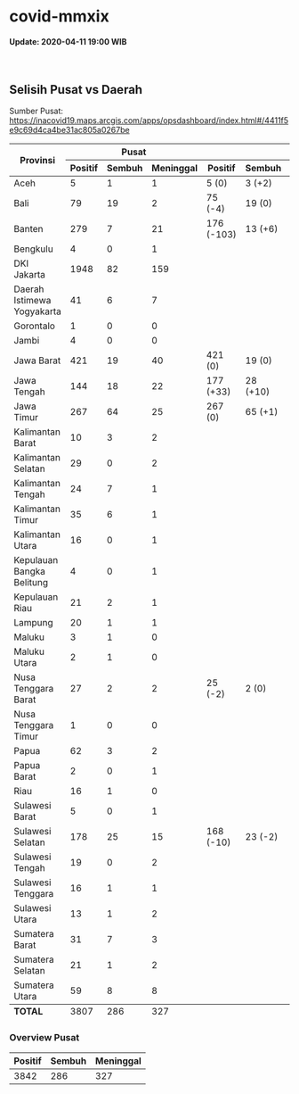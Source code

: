 # covid-mmxix
#### Update: 2020-04-11 19:00 WIB


<br>

## Selisih Pusat vs Daerah
Sumber Pusat: https://inacovid19.maps.arcgis.com/apps/opsdashboard/index.html#/4411f5e9c69d4ca4be31ac805a0267be
<table>
    <thead>
        <tr>
            <th rowspan=2 style="text-align:center">Provinsi</th>
            <th colspan=3 style="text-align:center">Pusat</th>
            <th colspan=4 style="text-align:center">Daerah</th>
        </tr>
        <tr>
            <th>Positif</th>
            <th>Sembuh</th>
            <th>Meninggal</th>
            <th>Positif</th>
            <th>Sembuh</th>
            <th>Meninggal</th>
            <th>Sumber</th>
        </tr>
    </thead>
    <tbody>
        <tr><td class="province">Aceh</td><td class="national-positive">5</td><td class="national-recover">1</td><td class="national-dead">1</td><td class="regional-positive">5 <span class="diff-positive">(0)</span></td><td class="regional-recover">3 <span class="diff-recover">(+2)</span></td><td class="regional-dead">1 <span class="diff-dead">(0)</span></td><td class="regional-source"><a href="https://covid19.acehprov.go.id">https://covid19.acehprov.go.id</a></td></tr>
        <tr><td class="province">Bali</td><td class="national-positive">79</td><td class="national-recover">19</td><td class="national-dead">2</td><td class="regional-positive">75 <span class="diff-positive">(-4)</span></td><td class="regional-recover">19 <span class="diff-recover">(0)</span></td><td class="regional-dead">2 <span class="diff-dead">(0)</span></td><td class="regional-source"><a href="https://infocorona.baliprov.go.id">https://infocorona.baliprov.go.id</a></td></tr>
        <tr><td class="province">Banten</td><td class="national-positive">279</td><td class="national-recover">7</td><td class="national-dead">21</td><td class="regional-positive">176 <span class="diff-positive">(-103)</span></td><td class="regional-recover">13 <span class="diff-recover">(+6)</span></td><td class="regional-dead">25 <span class="diff-dead">(+4)</span></td><td class="regional-source"><a href="https://infocorona.bantenprov.go.id">https://infocorona.bantenprov.go.id</a></td></tr>
        <tr><td class="province">Bengkulu</td><td class="national-positive">4</td><td class="national-recover">0</td><td class="national-dead">1</td><td class="regional-unknown" colspan=4></td></tr>
        <tr><td class="province">DKI Jakarta</td><td class="national-positive">1948</td><td class="national-recover">82</td><td class="national-dead">159</td><td class="regional-unknown" colspan=4></td></tr>
        <tr><td class="province">Daerah Istimewa Yogyakarta</td><td class="national-positive">41</td><td class="national-recover">6</td><td class="national-dead">7</td><td class="regional-unknown" colspan=4></td></tr>
        <tr><td class="province">Gorontalo</td><td class="national-positive">1</td><td class="national-recover">0</td><td class="national-dead">0</td><td class="regional-unknown" colspan=4></td></tr>
        <tr><td class="province">Jambi</td><td class="national-positive">4</td><td class="national-recover">0</td><td class="national-dead">0</td><td class="regional-unknown" colspan=4></td></tr>
        <tr><td class="province">Jawa Barat</td><td class="national-positive">421</td><td class="national-recover">19</td><td class="national-dead">40</td><td class="regional-positive">421 <span class="diff-positive">(0)</span></td><td class="regional-recover">19 <span class="diff-recover">(0)</span></td><td class="regional-dead">40 <span class="diff-dead">(0)</span></td><td class="regional-source"><a href="https://pikobar.jabarprov.go.id">https://pikobar.jabarprov.go.id</a></td></tr>
        <tr><td class="province">Jawa Tengah</td><td class="national-positive">144</td><td class="national-recover">18</td><td class="national-dead">22</td><td class="regional-positive">177 <span class="diff-positive">(+33)</span></td><td class="regional-recover">28 <span class="diff-recover">(+10)</span></td><td class="regional-dead">32 <span class="diff-dead">(+10)</span></td><td class="regional-source"><a href="https://corona.jatengprov.go.id">https://corona.jatengprov.go.id</a></td></tr>
        <tr><td class="province">Jawa Timur</td><td class="national-positive">267</td><td class="national-recover">64</td><td class="national-dead">25</td><td class="regional-positive">267 <span class="diff-positive">(0)</span></td><td class="regional-recover">65 <span class="diff-recover">(+1)</span></td><td class="regional-dead">26 <span class="diff-dead">(+1)</span></td><td class="regional-source"><a href="https://infocovid19.jatimprov.go.id">https://infocovid19.jatimprov.go.id</a></td></tr>
        <tr><td class="province">Kalimantan Barat</td><td class="national-positive">10</td><td class="national-recover">3</td><td class="national-dead">2</td><td class="regional-unknown" colspan=4></td></tr>
        <tr><td class="province">Kalimantan Selatan</td><td class="national-positive">29</td><td class="national-recover">0</td><td class="national-dead">2</td><td class="regional-unknown" colspan=4></td></tr>
        <tr><td class="province">Kalimantan Tengah</td><td class="national-positive">24</td><td class="national-recover">7</td><td class="national-dead">1</td><td class="regional-unknown" colspan=4></td></tr>
        <tr><td class="province">Kalimantan Timur</td><td class="national-positive">35</td><td class="national-recover">6</td><td class="national-dead">1</td><td class="regional-unknown" colspan=4></td></tr>
        <tr><td class="province">Kalimantan Utara</td><td class="national-positive">16</td><td class="national-recover">0</td><td class="national-dead">1</td><td class="regional-unknown" colspan=4></td></tr>
        <tr><td class="province">Kepulauan Bangka Belitung</td><td class="national-positive">4</td><td class="national-recover">0</td><td class="national-dead">1</td><td class="regional-unknown" colspan=4></td></tr>
        <tr><td class="province">Kepulauan Riau</td><td class="national-positive">21</td><td class="national-recover">2</td><td class="national-dead">1</td><td class="regional-unknown" colspan=4></td></tr>
        <tr><td class="province">Lampung</td><td class="national-positive">20</td><td class="national-recover">1</td><td class="national-dead">1</td><td class="regional-unknown" colspan=4></td></tr>
        <tr><td class="province">Maluku</td><td class="national-positive">3</td><td class="national-recover">1</td><td class="national-dead">0</td><td class="regional-unknown" colspan=4></td></tr>
        <tr><td class="province">Maluku Utara</td><td class="national-positive">2</td><td class="national-recover">1</td><td class="national-dead">0</td><td class="regional-unknown" colspan=4></td></tr>
        <tr><td class="province">Nusa Tenggara Barat</td><td class="national-positive">27</td><td class="national-recover">2</td><td class="national-dead">2</td><td class="regional-positive">25 <span class="diff-positive">(-2)</span></td><td class="regional-recover">2 <span class="diff-recover">(0)</span></td><td class="regional-dead">2 <span class="diff-dead">(0)</span></td><td class="regional-source"><a href="https://corona.ntbprov.go.id">https://corona.ntbprov.go.id</a></td></tr>
        <tr><td class="province">Nusa Tenggara Timur</td><td class="national-positive">1</td><td class="national-recover">0</td><td class="national-dead">0</td><td class="regional-unknown" colspan=4></td></tr>
        <tr><td class="province">Papua</td><td class="national-positive">62</td><td class="national-recover">3</td><td class="national-dead">2</td><td class="regional-unknown" colspan=4></td></tr>
        <tr><td class="province">Papua Barat</td><td class="national-positive">2</td><td class="national-recover">0</td><td class="national-dead">1</td><td class="regional-unknown" colspan=4></td></tr>
        <tr><td class="province">Riau</td><td class="national-positive">16</td><td class="national-recover">1</td><td class="national-dead">0</td><td class="regional-unknown" colspan=4></td></tr>
        <tr><td class="province">Sulawesi Barat</td><td class="national-positive">5</td><td class="national-recover">0</td><td class="national-dead">1</td><td class="regional-unknown" colspan=4></td></tr>
        <tr><td class="province">Sulawesi Selatan</td><td class="national-positive">178</td><td class="national-recover">25</td><td class="national-dead">15</td><td class="regional-positive">168 <span class="diff-positive">(-10)</span></td><td class="regional-recover">23 <span class="diff-recover">(-2)</span></td><td class="regional-dead">14 <span class="diff-dead">(-1)</span></td><td class="regional-source"><a href="https://covid19.sulselprov.go.id">https://covid19.sulselprov.go.id</a></td></tr>
        <tr><td class="province">Sulawesi Tengah</td><td class="national-positive">19</td><td class="national-recover">0</td><td class="national-dead">2</td><td class="regional-unknown" colspan=4></td></tr>
        <tr><td class="province">Sulawesi Tenggara</td><td class="national-positive">16</td><td class="national-recover">1</td><td class="national-dead">1</td><td class="regional-unknown" colspan=4></td></tr>
        <tr><td class="province">Sulawesi Utara</td><td class="national-positive">13</td><td class="national-recover">1</td><td class="national-dead">2</td><td class="regional-unknown" colspan=4></td></tr>
        <tr><td class="province">Sumatera Barat</td><td class="national-positive">31</td><td class="national-recover">7</td><td class="national-dead">3</td><td class="regional-unknown" colspan=4></td></tr>
        <tr><td class="province">Sumatera Selatan</td><td class="national-positive">21</td><td class="national-recover">1</td><td class="national-dead">2</td><td class="regional-unknown" colspan=4></td></tr>
        <tr><td class="province">Sumatera Utara</td><td class="national-positive">59</td><td class="national-recover">8</td><td class="national-dead">8</td><td class="regional-unknown" colspan=4></td></tr>
    </tbody>
    <tfoot>
        <tr>
            <td><b>TOTAL</b></td>
            <td>3807</td>
            <td>286</td>
            <td>327</td>
            <td colspan=4></td>
        </tr>
    </tfoot>
</table>

### Overview Pusat
| Positif | Sembuh | Meninggal |
|--|--|--|
| 3842 | 286 | 327 |